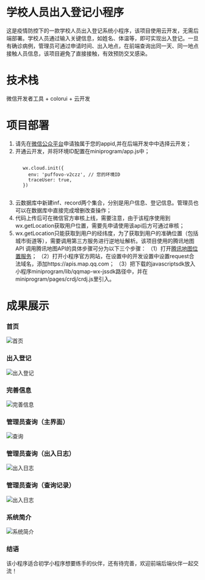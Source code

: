 # 学校人员出入登记小程序
这是疫情防控下的一款学校人员出入登记系统小程序，该项目使用云开发，无需后端部署。学校人员通过输入关键信息，如姓名、体温等，即可实现出入登记。一旦有确诊病例，管理员可通过申请时间、出入地点，在前端查询出同一天、同一地点接触人员信息，该项目避免了直接接触，有效预防交叉感染。
# 技术栈
微信开发者工具 + colorui + 云开发
# 项目部署
1. 请先在[微信公众平台](https://mp.weixin.qq.com/)申请独属于您的appid,并在后端开发中中选择云开发；
2. 开通云开发，并将环境ID配置在miniprogram/app.js中；
```

      wx.cloud.init({
        env: 'puffovo-v2czz', // 您的环境ID
        traceUser: true,
      })
      
```
3. 云数据库中新建inf、record两个集合，分别是用户信息、登记信息。管理员也可以在数据库中直接完成增删改查操作；
4. 代码上传后可在微信官方审核上线，需要注意，由于该程序使用到wx.getLocation获取用户位置，需要先申请使用该api后方可通过审核；
5. wx.getLocation只能获取到用户的经纬度，为了获取到用户的准确位置（包括城市街道等），需要调用第三方服务进行逆地址解析。该项目使用的腾讯地图API
   调用腾讯地图API的具体步骤可分为以下三个步骤：
  （1）打开[腾讯地图位置服务](https://lbs.qq.com/，申请开发者密钥，开通webserviceAPI服务，下载微信小程序JavaScriptSDK)；
  （2）打开小程序官方网站，在设置中的开发设置中设置request合法域名，添加https://apis.map.qq.com；
  （3）把下载的javascriptsdk放入小程序miniprogram/lib/qqmap-wx-jssdk路径中，并在miniprogram/pages/crdj/crdj.js里引入。
# 成果展示
### 首页
![首页](https://github.com/puffovo/wx-churumaster/blob/main/screenshots/1.png)
### 出入登记
![出入登记](https://github.com/puffovo/wx-churumaster/blob/main/screenshots/2.png)
### 完善信息
![完善信息](https://github.com/puffovo/wx-churumaster/blob/main/screenshots/3.png)
### 管理员查询（主界面）
![查询](https://github.com/puffovo/wx-churumaster/blob/main/screenshots/4.png)
### 管理员查询（出入日志）
![出入日志](https://github.com/puffovo/wx-churumaster/blob/main/screenshots/5.png)
### 管理员查询（查询记录）
![出入日志](https://github.com/puffovo/wx-churumaster/blob/main/screenshots/6.png)
### 系统简介
![系统简介](https://github.com/puffovo/wx-churumaster/blob/main/screenshots/7.png)
### 结语
该小程序适合初学小程序想要练手的伙伴，还有待完善，欢迎前端后端伙伴一起交流！
